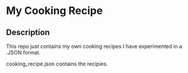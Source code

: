# My Cooking Recipe

## Description
This repo just contains my own cooking recipes I have experimented in a .JSON format.

cooking_recipe.json contains the recipies.
